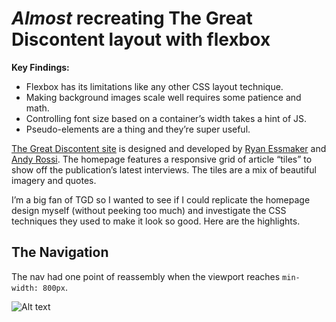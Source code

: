 # *Almost* recreating The Great Discontent layout with flexbox 

**Key Findings:**
- Flexbox has its limitations like any other CSS layout technique.
- Making background images scale well requires some patience and math. 
- Controlling font size based on a container’s width takes a hint of JS.
- Pseudo-elements are a thing and they’re super useful.

[The Great Discontent site](http://thegreatdiscontent.com/) is designed and developed by [Ryan Essmaker](https://twitter.com/ryanessmaker) and [Andy Rossi](https://twitter.com/AndrewRocco). The homepage features a responsive grid of article “tiles” to show off the publication’s latest interviews. The tiles are a mix of beautiful imagery and quotes. 

I’m a big fan of TGD so I wanted to see if I could replicate the  homepage design myself (without peeking too much) and investigate the CSS techniques they used to make it look so good. Here are the highlights.

## The Navigation

The nav had one point of reassembly when the viewport reaches `min-width: 800px`.

![Alt text](TGD-tribute/screenshots/01-nav-raw-html.png "Navigation raw HTML")

